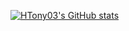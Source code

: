 [![HTony03's GitHub stats](https://github-readme-stats.vercel.app/api?username=HTony03)](https://github.com/anuraghazra/github-readme-stats)
